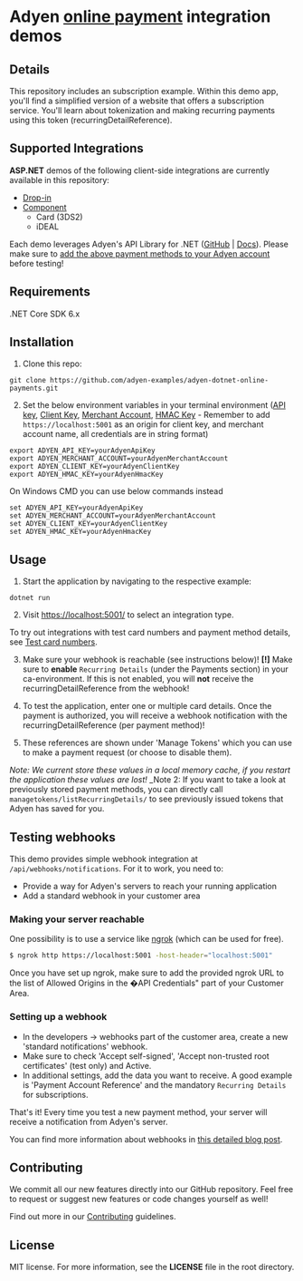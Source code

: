 # Adyen [online payment](https://docs.adyen.com/checkout) integration demos

## Details

This repository includes an subscription example. Within this demo app, you'll find a simplified version of a website that offers a subscription service. You'll learn about tokenization and making recurring payments using this token (recurringDetailReference). 

## Supported Integrations

**ASP.NET** demos of the following client-side integrations are currently available in this repository:

- [Drop-in](https://docs.adyen.com/checkout/drop-in-web)
- [Component](https://docs.adyen.com/checkout/components-web)
  - Card (3DS2)
  - iDEAL

Each demo leverages Adyen's API Library for .NET ([GitHub](https://github.com/Adyen/adyen-dotnet-api-library) | [Docs](https://docs.adyen.com/development-resources/libraries#csharp)). Please make sure to [add the above payment methods to your Adyen account](https://docs.adyen.com/payment-methods#add-payment-methods-to-your-account) before testing!

## Requirements

.NET Core SDK 6.x

## Installation

1. Clone this repo:

```
git clone https://github.com/adyen-examples/adyen-dotnet-online-payments.git
```

2. Set the below environment variables in your terminal environment ([API key](https://docs.adyen.com/user-management/how-to-get-the-api-key), [Client Key](https://docs.adyen.com/user-management/client-side-authentication), [Merchant Account](https://docs.adyen.com/account/account-structure), [HMAC Key](https://docs.adyen.com/development-resources/webhooks/verify-hmac-signatures) - Remember to add `https://localhost:5001` as an origin for client key, and merchant account name, all credentials are in string format)

```shell
export ADYEN_API_KEY=yourAdyenApiKey
export ADYEN_MERCHANT_ACCOUNT=yourAdyenMerchantAccount
export ADYEN_CLIENT_KEY=yourAdyenClientKey
export ADYEN_HMAC_KEY=yourAdyenHmacKey
```

On Windows CMD you can use below commands instead

```shell
set ADYEN_API_KEY=yourAdyenApiKey
set ADYEN_MERCHANT_ACCOUNT=yourAdyenMerchantAccount
set ADYEN_CLIENT_KEY=yourAdyenClientKey
set ADYEN_HMAC_KEY=yourAdyenHmacKey
```

## Usage

1. Start the application by navigating to the respective example:

```
dotnet run
```

2. Visit [https://localhost:5001/](https://localhost:5001/) to select an integration type.

To try out integrations with test card numbers and payment method details, see [Test card numbers](https://docs.adyen.com/development-resources/test-cards/test-card-numbers).

3. Make sure your webhook is reachable (see instructions below)!
**[!]** Make sure to **enable** `Recurring Details` (under the Payments section) in your ca-environment. If this is not enabled, you will **not** receive the recurringDetailReference from the webhook!

4. To test the application, enter one or multiple card details. Once the payment is authorized, you will receive a webhook notification with the recurringDetailReference (per payment method)!

5. These references are shown under 'Manage Tokens' which you can use to make a payment request (or choose to disable them).

_Note: We current store these values in a local memory cache, if you restart the application these values are lost!_
_Note 2: If you want to take a look at previously stored payment methods, you can directly call `managetokens/listRecurringDetails/` to see previously issued tokens that Adyen has saved for you.

## Testing webhooks

This demo provides simple webhook integration at `/api/webhooks/notifications`. For it to work, you need to:

* Provide a way for Adyen's servers to reach your running application
* Add a standard webhook in your customer area

### Making your server reachable

One possibility is to use a service like [ngrok](ngrok) (which can be used for free).

```bash
$ ngrok http https://localhost:5001 -host-header="localhost:5001"
```

Once you have  set up ngrok, make sure to add the provided ngrok URL to the list of Allowed Origins in the �API Credentials" part of your Customer Area.

### Setting up a webhook

* In the developers -> webhooks part of the customer area, create a new 'standard notifications' webhook.
* Make sure to check 'Accept self-signed', 'Accept non-trusted root certificates' (test only) and Active.
* In additional settings, add the data you want to receive. A good example is 'Payment Account Reference' and the mandatory `Recurring Details` for subscriptions.

That's it! Every time you test a new payment method, your server will receive a notification from Adyen's server.

You can find more information about webhooks in [this detailed blog post](https://www.adyen.com/blog/Integrating-webhooks-notifications-with-Adyen-Checkout).


## Contributing

We commit all our new features directly into our GitHub repository. Feel free to request or suggest new features or code changes yourself as well!

Find out more in our [Contributing](https://github.com/adyen-examples/.github/blob/main/CONTRIBUTING.md) guidelines.

## License

MIT license. For more information, see the **LICENSE** file in the root directory.
